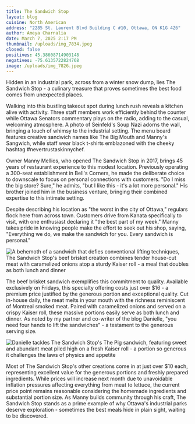 ```yaml
---
title: The Sandwich Stop
layout: blog
cuisine: North American
address: "2285 St. Laurent Blvd Building C #10, Ottawa, ON K1G 4Z6"
author: Ameya Charnalia
date: March 7, 2025 2:17 PM
thumbnail: /uploads/img_7834.jpeg
closed: false
positives: 45.38608714903148
negatives: -75.6135722824768
image: /uploads/img_7826.jpeg
---
```

Hidden in an industrial park, across from a winter snow dump, lies The Sandwich Stop - a culinary treasure that proves sometimes the best food comes from unexpected places.

Walking into this bustling takeout spot during lunch rush reveals a kitchen alive with activity. Three staff members work efficiently behind the counter while Ottawa Senators commentary plays on the radio, adding to the casual, welcoming atmosphere. A photo of Seinfeld's Soup Nazi adorns the wall, bringing a touch of whimsy to the industrial setting. The menu board features creative sandwich names like The Big Mouth and Manny's Sangwich, while staff wear black t-shirts emblazoned with the cheeky hashtag #nevertrustaskinnychef.

Owner Manny Mellios, who opened The Sandwich Stop in 2017, brings 45 years of restaurant experience to this modest location. Previously operating a 300-seat establishment in Bell's Corners, he made the deliberate choice to downscale to focus on personal connections with customers. "Do I miss the big store? Sure," he admits, "but I like this - it's a lot more personal." His brother joined him in the business venture, bringing their combined expertise to this intimate setting.

Despite describing his location as "the worst in the city of Ottawa," regulars flock here from across town. Customers drive from Kanata specifically to visit, with one enthusiast declaring it "the best part of my week." Manny takes pride in knowing people make the effort to seek out his shop, saying, "Everything we do, we make the sandwich for you. Every sandwich is personal."

![A behemoth of a sandwich that defies conventional lifting techniques, The Sandwich Stop's beef brisket creation combines tender house-cut meat with caramelized onions atop a sturdy Kaiser roll - a meal that doubles as both lunch and dinner](/uploads/img_7833.jpeg "The Sandwich Stop beef brisket sandwich")

The beef brisket sandwich exemplifies this commitment to quality. Available exclusively on Fridays, this specialty offering costs just over $16 - a premium price justified by the generous portion and exceptional quality. Cut in-house daily, the meat melts in your mouth with the richness reminiscent of Montreal smoked meat. Paired with caramelized onions and served on a crispy Kaiser roll, these massive portions easily serve as both lunch and dinner. As noted by my partner and co-writer of the blog Danielle, "you need four hands to lift the sandwiches" - a testament to the generous serving size.

![Danielle tackles The Sandwich Stop's The Pig sandwich, featuring sweet and abundant meat piled high on a fresh Kaiser roll - a portion so generous it challenges the laws of physics and appetite](/uploads/img_7834.jpeg "The Sandwich Stop The Pig ")

Most of The Sandwich Stop's other creations come in at just over $10 each, representing excellent value for the generous portions and freshly prepared ingredients. While prices will increase next month due to unavoidable inflation pressures affecting everything from meat to lettuce, the current price point remains reasonable considering the homemade ingredients and substantial portion size. As Manny builds community through his craft, The Sandwich Stop stands as a prime example of why Ottawa's industrial parks deserve exploration - sometimes the best meals hide in plain sight, waiting to be discovered.